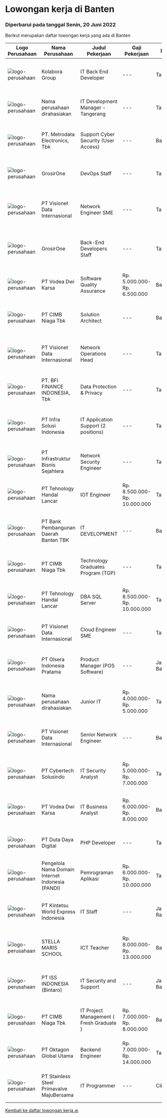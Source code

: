 
  # Lowongan kerja di Banten

  ### Diperbarui pada tanggal Senin, 20 Juni 2022

  Berikut merupakan daftar lowongan kerja yang ada di Banten

  |Logo Perusahaan | Nama Perusahaan | Judul Pekerjaan | Gaji Pekerjaan | Lokasi | Deskripsi | Tanggal diunggah | Pranala |
  | -------------- | --------------- | --------------- | --------- | --------- | -------------- | ------- | ----------- |
  |![logo-perusahaan](https://image-service-cdn.seek.com.au/f357e28a68d888ef56b0a52ce54327c56b2b1360/ee4dce1061f3f616224767ad58cb2fc751b8d2dc)|Kolabora Group|IT Back End Developer|---|Tangerang|Do You Speak Code ?If you know you belong among the sharpest brains in the tech industry, this is your opportunity. Every day we run the risk of being...|Sabtu, 18 Juni 2022|https://www.jobstreet.co.id/id/job/it-back-end-developer-3906612?token=0~18049e45-35d3-4813-bba5-4412e7af94c5&sectionRank=1&jobId=jobstreet-id-job-3906612|
|![logo-perusahaan](https://i.ibb.co/sqvTCh9/112815900-stock-vector-no-image-available-icon-flat-vector.webp)|Nama perusahaan dirahasiakan|IT Development Manager - Tangerang|---|Tangerang|Position Description :IT Manager will be responsible to lead, manage and control IT teams. Responsible to take care of IT System &amp; Infrastructure...|Minggu, 19 Juni 2022|https://www.jobstreet.co.id/id/job/it-development-manager-tangerang-3915159?token=0~18049e45-35d3-4813-bba5-4412e7af94c5&sectionRank=2&jobId=jobstreet-id-job-3915159|
|![logo-perusahaan](https://image-service-cdn.seek.com.au/0d75518309b56a3cff39daa569b0ba02cc7a22f2/ee4dce1061f3f616224767ad58cb2fc751b8d2dc)|PT. Metrodata Electronics, Tbk|Support Cyber Security (User Access)|---|Banten|Cakupan kerja :1.	Mengelola peminjaman UserID Khusus, yaitu :  membuat UserID Khusus baru Pada Server AD, Email Server, dan Total Privileged Access...|Senin, 20 Juni 2022|https://www.jobstreet.co.id/id/job/support-cyber-security-user-access-3925427?token=0~18049e45-35d3-4813-bba5-4412e7af94c5&sectionRank=3&jobId=jobstreet-id-job-3925427|
|![logo-perusahaan](https://image-service-cdn.seek.com.au/f54c224dc67a2b277b3ed49a1cf94eee3f22adbf/ee4dce1061f3f616224767ad58cb2fc751b8d2dc)|GrosirOne|DevOps Staff|---|Tangerang|Kualifikasi Pekerjaan: Minimal lulusan S1 jurusan Ilmu Komputer, Teknik, dsb. Memiliki pengalaman minimal 1-2 tahun di bidang serupa Ahli dalam...|Minggu, 19 Juni 2022|https://www.jobstreet.co.id/id/job/devops-staff-3915671?token=0~18049e45-35d3-4813-bba5-4412e7af94c5&sectionRank=4&jobId=jobstreet-id-job-3915671|
|![logo-perusahaan](https://image-service-cdn.seek.com.au/84d23b3586ee4efd70ea62878095fcc6b1639e33/ee4dce1061f3f616224767ad58cb2fc751b8d2dc)|PT Visionet Data Internasional|Network Engineer SME|---|Tangerang|Deskripsi Pekerjaan:1.      Mengembangkan teknologi yang digunakan terkait dengan sistem yang digunakan untuk mendapatkan reliability sistem yang...|Minggu, 19 Juni 2022|https://www.jobstreet.co.id/id/job/network-engineer-sme-3915783?token=0~18049e45-35d3-4813-bba5-4412e7af94c5&sectionRank=5&jobId=jobstreet-id-job-3915783|
|![logo-perusahaan](https://image-service-cdn.seek.com.au/f54c224dc67a2b277b3ed49a1cf94eee3f22adbf/ee4dce1061f3f616224767ad58cb2fc751b8d2dc)|GrosirOne|Back-End Developers Staff|---|Tangerang|Kualifikasi Pekerjaan: Minimal lulusan S1 jurusan Teknologi Informatika Fasih menggunakan NodeJs atau PHP Memiliki pemahaman terkait flow, teknik dan...|Minggu, 19 Juni 2022|https://www.jobstreet.co.id/id/job/back-end-developers-staff-3915718?token=0~18049e45-35d3-4813-bba5-4412e7af94c5&sectionRank=6&jobId=jobstreet-id-job-3915718|
|![logo-perusahaan](https://image-service-cdn.seek.com.au/d4c70fbb3ae90300cef1898cafee2cd832662945/ee4dce1061f3f616224767ad58cb2fc751b8d2dc)|PT Vodea Dwi Karsa|Software Quality Assurance|Rp. 5.000.000-Rp. 6.500.000|Banten|Analyze and review business requirements Create and run test case based on requirements and expectations Create automated testing Identify, analyze,...|Minggu, 19 Juni 2022|https://www.jobstreet.co.id/id/job/software-quality-assurance-3925394?token=0~18049e45-35d3-4813-bba5-4412e7af94c5&sectionRank=7&jobId=jobstreet-id-job-3925394|
|![logo-perusahaan](https://image-service-cdn.seek.com.au/2c6f6f12cb15b08239744ca7630b97fee07e84ce/ee4dce1061f3f616224767ad58cb2fc751b8d2dc)|PT CIMB Niaga Tbk|Solution Architect|---|Banten|Roles &amp; Responsibilities: Analyze IT Project and giving advise for the best IT Solution based on requirements, budget and timeline Produce high...|Minggu, 19 Juni 2022|https://www.jobstreet.co.id/id/job/solution-architect-3914831?token=0~18049e45-35d3-4813-bba5-4412e7af94c5&sectionRank=8&jobId=jobstreet-id-job-3914831|
|![logo-perusahaan](https://image-service-cdn.seek.com.au/84d23b3586ee4efd70ea62878095fcc6b1639e33/ee4dce1061f3f616224767ad58cb2fc751b8d2dc)|PT Visionet Data Internasional|Network Operations Head|---|Tangerang|Deskrip	si Pekerjaan:1. 	Mengembangkan teknologi yang digunakan terkait dengan sistem yang digunakan untuk mendapatkan reliability sistem yang tinggi...|Sabtu, 18 Juni 2022|https://www.jobstreet.co.id/id/job/network-operations-head-3906290?token=0~18049e45-35d3-4813-bba5-4412e7af94c5&sectionRank=9&jobId=jobstreet-id-job-3906290|
|![logo-perusahaan](https://image-service-cdn.seek.com.au/a6cf0c9900691813db703a94c273f5c310cd3774/ee4dce1061f3f616224767ad58cb2fc751b8d2dc)|PT. BFI FINANCE INDONESIA, Tbk|Data Protection & Privacy|---|Tangerang|Melakukan penjagaan kualitas data pada sistem IT Mereview dan mengusulkan perbaikan validasi data Mengontrol keamanan dan privacy data Mengelola...|Sabtu, 18 Juni 2022|https://www.jobstreet.co.id/id/job/data-protection-privacy-3913723?token=0~18049e45-35d3-4813-bba5-4412e7af94c5&sectionRank=10&jobId=jobstreet-id-job-3913723|
|![logo-perusahaan](https://image-service-cdn.seek.com.au/1d28508741a18a8787327f3864aa8fb63be75845/ee4dce1061f3f616224767ad58cb2fc751b8d2dc)|PT Infra Solusi Indonesia|IT Application Support (2 positions)|---|Tangerang|Maintain and Support Application such as : Billing System, BSS/OSS System, CRM System, Linknet/Firstmedia Mobile Application; Must able to identified...|Jumat, 17 Juni 2022|https://www.jobstreet.co.id/id/job/it-application-support-2-positions-3924246?token=0~18049e45-35d3-4813-bba5-4412e7af94c5&sectionRank=11&jobId=jobstreet-id-job-3924246|
|![logo-perusahaan](https://image-service-cdn.seek.com.au/a873fba6d62360e36e4fdd2e74d6297a2810d19d/ee4dce1061f3f616224767ad58cb2fc751b8d2dc)|PT Infrastruktur Bisnis Sejahtera|Network Security Engineer|---|Tangerang|Requirement: Bachelor degree (S1) with minimum 2 years experience in Network and Security implementation CISSP / CISM / CompTIA Sec / GSEC / CCIE /...|Minggu, 19 Juni 2022|https://www.jobstreet.co.id/id/job/network-security-engineer-3915622?token=0~18049e45-35d3-4813-bba5-4412e7af94c5&sectionRank=12&jobId=jobstreet-id-job-3915622|
|![logo-perusahaan](https://i.ibb.co/sqvTCh9/112815900-stock-vector-no-image-available-icon-flat-vector.webp)|PT Tehnology Handal Lancar|IOT Engineer|Rp. 8.500.000-Rp. 10.000.000|Tangerang|Bachelor's degree in computer science, electro, data science, mathematics, or a related field. Experience using multiple embedded system as Jetson...|Sabtu, 18 Juni 2022|https://www.jobstreet.co.id/id/job/iot-engineer-3913216?token=0~18049e45-35d3-4813-bba5-4412e7af94c5&sectionRank=13&jobId=jobstreet-id-job-3913216|
|![logo-perusahaan](https://i.ibb.co/sqvTCh9/112815900-stock-vector-no-image-available-icon-flat-vector.webp)|PT Bank Pembangunan Daerah Banten TBK|IT DEVELOPMENT|---|Banten|Kualifikasi :  Mengerti dokumen ISO Message Mampu mengelola database DB2 Mampu membuat aplikasi berbasis node S Menguasai aplikasi flluter Pendidikan...|Kamis, 16 Juni 2022|https://www.jobstreet.co.id/id/job/it-development-3910688?token=0~18049e45-35d3-4813-bba5-4412e7af94c5&sectionRank=14&jobId=jobstreet-id-job-3910688|
|![logo-perusahaan](https://image-service-cdn.seek.com.au/2c6f6f12cb15b08239744ca7630b97fee07e84ce/ee4dce1061f3f616224767ad58cb2fc751b8d2dc)|PT CIMB Niaga Tbk|Technology Graduates Program (TGP)|---|Tangerang|Technology Graduates Program (TGP) is a program designed to develop young-enthusiastic candidates to start their career in IT. The program will equip...|Sabtu, 18 Juni 2022|https://www.jobstreet.co.id/id/job/technology-graduates-program-tgp-3913207?token=0~18049e45-35d3-4813-bba5-4412e7af94c5&sectionRank=15&jobId=jobstreet-id-job-3913207|
|![logo-perusahaan](https://i.ibb.co/sqvTCh9/112815900-stock-vector-no-image-available-icon-flat-vector.webp)|PT Tehnology Handal Lancar|DBA SQL Server|Rp. 8.500.000-Rp. 10.000.000|Tangerang|Technical Skill:   Minimum 2 years of experience working as a SQL Server Database Administrator   Strong understanding of SQL Server, including its...|Minggu, 19 Juni 2022|https://www.jobstreet.co.id/id/job/dba-sql-server-3915285?token=0~18049e45-35d3-4813-bba5-4412e7af94c5&sectionRank=16&jobId=jobstreet-id-job-3915285|
|![logo-perusahaan](https://image-service-cdn.seek.com.au/a6b9a9d9debb082e30249fdb9d0753e07401180c/ee4dce1061f3f616224767ad58cb2fc751b8d2dc)|PT Visionet Data Internasional|Cloud Engineer SME|---|Tangerang|Job description: Doing design, exploration and deployment related to solutions and technology that will be adopted by the company Able to work well...|Minggu, 19 Juni 2022|https://www.jobstreet.co.id/id/job/cloud-engineer-sme-3915794?token=0~18049e45-35d3-4813-bba5-4412e7af94c5&sectionRank=17&jobId=jobstreet-id-job-3915794|
|![logo-perusahaan](https://image-service-cdn.seek.com.au/90e9bb2e5bcac40b68d491aafb34203d371349a1/ee4dce1061f3f616224767ad58cb2fc751b8d2dc)|PT Olsera Indonesia Pratama|Product Manager (POS Software)|---|Jakarta Barat|Requirements  : Proven work experience in IT product management Proven track record of managing all aspects of a successful product throughout its...|Minggu, 19 Juni 2022|https://www.jobstreet.co.id/id/job/product-manager-pos-software-3915734?token=0~18049e45-35d3-4813-bba5-4412e7af94c5&sectionRank=18&jobId=jobstreet-id-job-3915734|
|![logo-perusahaan](https://i.ibb.co/sqvTCh9/112815900-stock-vector-no-image-available-icon-flat-vector.webp)|Nama perusahaan dirahasiakan|Junior IT|Rp. 4.000.000-Rp. 5.000.000|Tangerang|Junior ITKriteria: Pendidikan minimal S1 Berpengalaman minimal 2 tahun sebagai Programmer/Developer di Bank Umum/BPR/Lembaga Pembiayaan Usia 25-30...|Jumat, 17 Juni 2022|https://www.jobstreet.co.id/id/job/junior-it-3923928?token=0~18049e45-35d3-4813-bba5-4412e7af94c5&sectionRank=19&jobId=jobstreet-id-job-3923928|
|![logo-perusahaan](https://image-service-cdn.seek.com.au/84d23b3586ee4efd70ea62878095fcc6b1639e33/ee4dce1061f3f616224767ad58cb2fc751b8d2dc)|PT Visionet Data Internasional|Senior Network Engineer|---|Banten|Requirements: Candidate must possess at least Bachelor's Degree in Computer Science/Information Technology or equivalent.  At least 5 Year(s) of...|Minggu, 19 Juni 2022|https://www.jobstreet.co.id/id/job/senior-network-engineer-3915798?token=0~18049e45-35d3-4813-bba5-4412e7af94c5&sectionRank=20&jobId=jobstreet-id-job-3915798|
|![logo-perusahaan](https://image-service-cdn.seek.com.au/d1d09f1c95b81bb606ef3d7a2a1519b09d4dc327/ee4dce1061f3f616224767ad58cb2fc751b8d2dc)|PT Cybertech Solusindo|IT Security Analyst|Rp. 5.000.000-Rp. 7.000.000|Tangerang|Persyaratan : S1 Teknik Informatika, IPK min. 2,75 Maksimal usia 30 tahun. Diutamakan memiliki pengetahuan akan IT Security Menguasai Sistem Operasi...|Jumat, 17 Juni 2022|https://www.jobstreet.co.id/id/job/it-security-analyst-3911991?token=0~18049e45-35d3-4813-bba5-4412e7af94c5&sectionRank=21&jobId=jobstreet-id-job-3911991|
|![logo-perusahaan](https://image-service-cdn.seek.com.au/d4c70fbb3ae90300cef1898cafee2cd832662945/ee4dce1061f3f616224767ad58cb2fc751b8d2dc)|PT Vodea Dwi Karsa|IT Business Analyst|Rp. 6.000.000-Rp. 8.000.000|Banten|Determine business requirements, identify areas for improvement, and develop solution Create functional specification and/or project requirement...|Sabtu, 18 Juni 2022|https://www.jobstreet.co.id/id/job/it-business-analyst-3925223?token=0~18049e45-35d3-4813-bba5-4412e7af94c5&sectionRank=22&jobId=jobstreet-id-job-3925223|
|![logo-perusahaan](https://image-service-cdn.seek.com.au/37f4b10d9e280f6584590c1587ef913ae87be15d/ee4dce1061f3f616224767ad58cb2fc751b8d2dc)|PT Duta Daya Digital|PHP Developer|---|Tangerang|Crewdible is an Indonesia-based Startup company, focusing on online fulfillment services. Since 2017, Crewdible has provided multi-channel fulfillment...|Jumat, 17 Juni 2022|https://www.jobstreet.co.id/id/job/php-developer-3912125?token=0~18049e45-35d3-4813-bba5-4412e7af94c5&sectionRank=23&jobId=jobstreet-id-job-3912125|
|![logo-perusahaan](https://image-service-cdn.seek.com.au/899abf4bc8249ecdd5406fb68fc0ce523d26743f/ee4dce1061f3f616224767ad58cb2fc751b8d2dc)|Pengelola Nama Domain Internet Indonesia (PANDI)|Pemrograman Aplikasi|Rp. 6.000.000-Rp. 10.000.000|Tangerang|Job DescriptionDeskripsi Pekerjaan Rincian Pekerjaan &amp; Tanggung Jawab Memastikan produk dan layanan PANDI berjalan dengan baik. Melakukan...|Jumat, 17 Juni 2022|https://www.jobstreet.co.id/id/job/pemrograman-aplikasi-3911359?token=0~18049e45-35d3-4813-bba5-4412e7af94c5&sectionRank=24&jobId=jobstreet-id-job-3911359|
|![logo-perusahaan](https://image-service-cdn.seek.com.au/a28c1dfef29f7dc767bec110afb6707177709e11/ee4dce1061f3f616224767ad58cb2fc751b8d2dc)|PT Kintetsu World Express Indonesia|IT Staff|---|Jakarta Raya|Job Description : Support Operation PC and Application Troubleshooting Monitor Firewall/Endpoint KWE JP Application Profiling Upgrade Application...|Rabu, 15 Juni 2022|https://www.jobstreet.co.id/id/job/it-staff-3920539?token=0~18049e45-35d3-4813-bba5-4412e7af94c5&sectionRank=25&jobId=jobstreet-id-job-3920539|
|![logo-perusahaan](https://image-service-cdn.seek.com.au/0bd8c6aa99cb75cbc712cb69cb87c8302fb5f17b/ee4dce1061f3f616224767ad58cb2fc751b8d2dc)|STELLA MARIS SCHOOL|ICT Teacher|Rp. 8.000.000-Rp. 13.000.000|Banten|Requirements S1/S2 Bachelor’s or Master’s degree minimum in ICT/Technology Education or related field Fluent in English Experience teaching ICT in...|Jumat, 17 Juni 2022|https://www.jobstreet.co.id/id/job/ict-teacher-3911809?token=0~18049e45-35d3-4813-bba5-4412e7af94c5&sectionRank=26&jobId=jobstreet-id-job-3911809|
|![logo-perusahaan](https://image-service-cdn.seek.com.au/69b547796e2a7848fe3ef971363040924a411425/ee4dce1061f3f616224767ad58cb2fc751b8d2dc)|PT ISS INDONESIA (Bintaro)|IT Security and Support|---|Jawa Barat|Qualifications: Bachelor’s Degree in Computer Science/Engineering/Information Technology Minimum 1-2 years of experience in IT Operational/IT Security...|Jumat, 17 Juni 2022|https://www.jobstreet.co.id/id/job/it-security-and-support-3923620?token=0~18049e45-35d3-4813-bba5-4412e7af94c5&sectionRank=27&jobId=jobstreet-id-job-3923620|
|![logo-perusahaan](https://image-service-cdn.seek.com.au/2c6f6f12cb15b08239744ca7630b97fee07e84ce/ee4dce1061f3f616224767ad58cb2fc751b8d2dc)|PT CIMB Niaga Tbk|IT Project Management ( Fresh Graduate )|Rp. 7.000.000-Rp. 8.000.000|Banten|IT Project Management for Fresh Graduates is a part of a program designed to develop young-enthusiastic candidates to start their careers in IT. The...|Jumat, 17 Juni 2022|https://www.jobstreet.co.id/id/job/it-project-management-fresh-graduate-3923942?token=0~18049e45-35d3-4813-bba5-4412e7af94c5&sectionRank=28&jobId=jobstreet-id-job-3923942|
|![logo-perusahaan](https://image-service-cdn.seek.com.au/aedac0bde51fc28d94673d8fc42b21f3e58a2f7d/ee4dce1061f3f616224767ad58cb2fc751b8d2dc)|PT Oktagon Global Utama|Backend Engineer|Rp. 7.000.000-Rp. 14.000.000|Tangerang|Why Explore a Career at PT Oktagon Global UtamaWe are committed to helping users achieve their goals by paying close attention to every detail while...|Senin, 20 Juni 2022|https://www.jobstreet.co.id/id/job/backend-engineer-3925557?token=0~18049e45-35d3-4813-bba5-4412e7af94c5&sectionRank=29&jobId=jobstreet-id-job-3925557|
|![logo-perusahaan](https://image-service-cdn.seek.com.au/6e5520b56149f42a8af57b7592fa7a685d5f318b/ee4dce1061f3f616224767ad58cb2fc751b8d2dc)|PT Stainless Steel Primavalve MajuBersama|IT Programmer|---|Cikupa|IT ProgrammerDeskripsi pekerjaan:1. Membuat Aplikasi/ project yang direquest oleh user.2. Update atau memperbaiki sistem yang sudah ada.Persyaratan:1....|Jumat, 17 Juni 2022|https://www.jobstreet.co.id/id/job/it-programmer-3923684?token=0~18049e45-35d3-4813-bba5-4412e7af94c5&sectionRank=30&jobId=jobstreet-id-job-3923684|


  [Kembali ke daftar lowongan kerja 🔙](../README.md#daftar-lowongan-kerja)
  